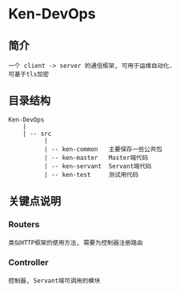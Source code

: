 Ken-DevOps
======

## 简介
    一个 client -> server 的通信框架, 可用于运维自动化.
    可基于tls加密

## 目录结构
    Ken-DevOps
        |
        | -- src
              |
              | -- ken-common   主要保存一些公共包
              | -- ken-master   Master端代码
              | -- ken-servant  Servant端代码
              | -- ken-test     测试用代码

## 关键点说明

### Routers
    类似HTTP框架的使用方法, 需要为控制器注册路由
    
### Controller
    控制器, Servant端可调用的模块